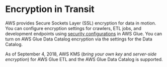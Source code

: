 # Encryption in Transit<a name="encryption-in-transit"></a>



AWS provides Secure Sockets Layer \(SSL\) encryption for data in motion\. You can configure encryption settings for crawlers, ETL jobs, and development endpoints using [security configurations](https://docs.aws.amazon.com/glue/latest/dg/console-security-configurations.html) in AWS Glue\. You can turn on AWS Glue Data Catalog encryption via the settings for the Data Catalog\.

As of September 4, 2018, AWS KMS \(*bring your own key* and *server\-side encryption*\) for AWS Glue ETL and the AWS Glue Data Catalog is supported\.